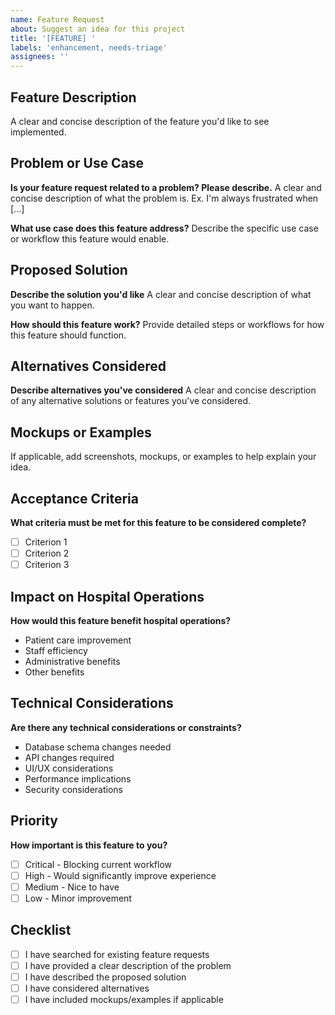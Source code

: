 ```yaml
---
name: Feature Request
about: Suggest an idea for this project
title: '[FEATURE] '
labels: 'enhancement, needs-triage'
assignees: ''
---
```


## Feature Description

A clear and concise description of the feature you'd like to see implemented.

## Problem or Use Case

**Is your feature request related to a problem? Please describe.**
A clear and concise description of what the problem is. Ex. I'm always frustrated when [...]

**What use case does this feature address?**
Describe the specific use case or workflow this feature would enable.

## Proposed Solution

**Describe the solution you'd like**
A clear and concise description of what you want to happen.

**How should this feature work?**
Provide detailed steps or workflows for how this feature should function.

## Alternatives Considered

**Describe alternatives you've considered**
A clear and concise description of any alternative solutions or features you've considered.

## Mockups or Examples

If applicable, add screenshots, mockups, or examples to help explain your idea.

## Acceptance Criteria

**What criteria must be met for this feature to be considered complete?**
- [ ] Criterion 1
- [ ] Criterion 2
- [ ] Criterion 3

## Impact on Hospital Operations

**How would this feature benefit hospital operations?**
- Patient care improvement
- Staff efficiency
- Administrative benefits
- Other benefits

## Technical Considerations

**Are there any technical considerations or constraints?**
- Database schema changes needed
- API changes required
- UI/UX considerations
- Performance implications
- Security considerations

## Priority

**How important is this feature to you?**
- [ ] Critical - Blocking current workflow
- [ ] High - Would significantly improve experience
- [ ] Medium - Nice to have
- [ ] Low - Minor improvement

## Checklist

- [ ] I have searched for existing feature requests
- [ ] I have provided a clear description of the problem
- [ ] I have described the proposed solution
- [ ] I have considered alternatives
- [ ] I have included mockups/examples if applicable